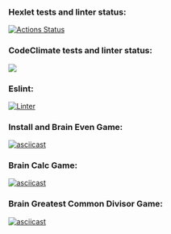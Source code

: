 ### Hexlet tests and linter status:
[![Actions Status](https://github.com/DrMarkes/frontend-project-lvl1/workflows/hexlet-check/badge.svg)](https://github.com/DrMarkes/frontend-project-lvl1/actions)

### CodeClimate tests and linter status:
<a href="https://codeclimate.com/github/DrMarkes/frontend-project-lvl1/maintainability"><img src="https://api.codeclimate.com/v1/badges/e08f19ffc1b84bdb7ca9/maintainability" /></a>

### Eslint:
[![Linter](https://github.com/DrMarkes/frontend-project-lvl1/actions/workflows/linter.yml/badge.svg)](https://github.com/DrMarkes/frontend-project-lvl1/actions/workflows/linter.yml)

### Install and Brain Even Game:
[![asciicast](https://asciinema.org/a/463642.svg)](https://asciinema.org/a/463642)

### Brain Calc Game:
[![asciicast](https://asciinema.org/a/463679.svg)](https://asciinema.org/a/463679)

### Brain Greatest Common Divisor Game:
[![asciicast](https://asciinema.org/a/463686.svg)](https://asciinema.org/a/463686)